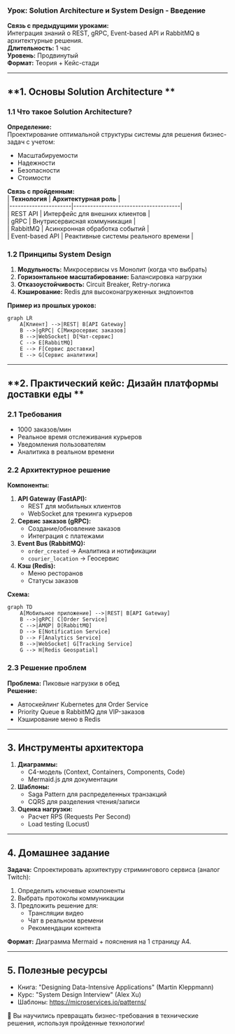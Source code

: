 ### **Урок: Solution Architecture и System Design - Введение**  
**Связь с предыдущими уроками:**  
Интеграция знаний о REST, gRPC, Event-based API и RabbitMQ в архитектурные решения.  
**Длительность:** 1 час  
**Уровень:** Продвинутый  
**Формат:** Теория + Кейс-стади  

---

## **1. Основы Solution Architecture **  
### **1.1 Что такое Solution Architecture?**  
**Определение:**  
Проектирование оптимальной структуры системы для решения бизнес-задач с учетом:  
- Масштабируемости  
- Надежности  
- Безопасности  
- Стоимости  

**Связь с пройденным:**  
| **Технология**       | **Архитектурная роль**               |  
|----------------------|--------------------------------------|  
| REST API             | Интерфейс для внешних клиентов       |  
| gRPC                 | Внутрисервисная коммуникация         |  
| RabbitMQ             | Асинхронная обработка событий        |  
| Event-based API      | Реактивные системы реального времени |  

### **1.2 Принципы System Design**  
1. **Модульность:** Микросервисы vs Монолит (когда что выбрать)  
2. **Горизонтальное масштабирование:** Балансировка нагрузки  
3. **Отказоустойчивость:** Circuit Breaker, Retry-логика  
4. **Кэширование:** Redis для высоконагруженных эндпоинтов  

**Пример из прошлых уроков:**  
```mermaid
graph LR
    A[Клиент] -->|REST| B[API Gateway]
    B -->|gRPC| C[Микросервис заказов]
    B -->|WebSocket| D[Чат-сервис]
    C --> E[RabbitMQ]
    E --> F[Сервис доставки]
    E --> G[Сервис аналитики]
```

---

## **2. Практический кейс: Дизайн платформы доставки еды **  
### **2.1 Требования**  
- 1000 заказов/мин  
- Реальное время отслеживания курьеров  
- Уведомления пользователям  
- Аналитика в реальном времени  

### **2.2 Архитектурное решение**  
**Компоненты:**  
1. **API Gateway (FastAPI):**  
   - REST для мобильных клиентов  
   - WebSocket для трекинга курьеров  
2. **Сервис заказов (gRPC):**  
   - Создание/обновление заказов  
   - Интеграция с платежами  
3. **Event Bus (RabbitMQ):**  
   - `order_created` → Аналитика и нотификации  
   - `courier_location` → Геосервис  
4. **Кэш (Redis):**  
   - Меню ресторанов  
   - Статусы заказов  

**Схема:**  
```mermaid
graph TD
    A[Мобильное приложение] -->|REST| B[API Gateway]
    B -->|gRPC| C[Order Service]
    C -->|AMQP| D[RabbitMQ]
    D --> E[Notification Service]
    D --> F[Analytics Service]
    B -->|WebSocket| G[Tracking Service]
    G --> H[Redis Geospatial]
```

### **2.3 Решение проблем**  
**Проблема:** Пиковые нагрузки в обед  
**Решение:**  
- Автоскейлинг Kubernetes для Order Service  
- Priority Queue в RabbitMQ для VIP-заказов  
- Кэширование меню в Redis  

---

## **3. Инструменты архитектора**  
1. **Диаграммы:**  
   - C4-модель (Context, Containers, Components, Code)  
   - Mermaid.js для документации  
2. **Шаблоны:**  
   - Saga Pattern для распределенных транзакций  
   - CQRS для разделения чтения/записи  
3. **Оценка нагрузки:**  
   - Расчет RPS (Requests Per Second)  
   - Load testing (Locust)  

---

## **4. Домашнее задание**  
**Задача:** Спроектировать архитектуру стримингового сервиса (аналог Twitch):  
1. Определить ключевые компоненты  
2. Выбрать протоколы коммуникации  
3. Предложить решение для:  
   - Трансляции видео  
   - Чат в реальном времени  
   - Рекомендации контента  

**Формат:** Диаграмма Mermaid + пояснения на 1 страницу A4.  

---

## **5. Полезные ресурсы**  
- Книга: "Designing Data-Intensive Applications" (Martin Kleppmann)  
- Курс: "System Design Interview" (Alex Xu)  
- Шаблоны: https://microservices.io/patterns/  

🚀 Вы научились превращать бизнес-требования в технические решения, используя пройденные технологии!
